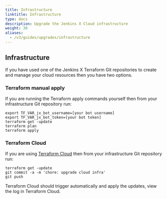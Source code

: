 ```yaml
---
title: Infrastructure
linktitle: Infrastructure
type: docs
description: Upgrade the Jenkins X Cloud infrastructure
weight: 30
aliases:
  - /v3/guides/upgrades/infrastructure
---
```


## Infrastructure

If you have used one of the Jenkins X Terraform Git repositories to create and manage your cloud resources then you have two options.

### Terraform manual apply

If you are running the Terraform apply commands yourself then from your infrastructure Git repository run:
```
export TF_VAR_jx_bot_username=[your bot username]
export TF_VAR_jx_bot_token=[your bot token]
terraform get -update
terraform plan
terraform apply
```

### Terraform Cloud
If you are using [Terraform Cloud](https://www.terraform.io/) then from your infrastructure Git repository run:

```
terraform get -update
git commit -a -m 'chore: upgrade cloud infra'
git push
```
Terraform Cloud should trigger automatically and apply the updates, view the log in Terraform Cloud.
